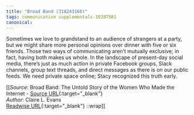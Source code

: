 ```yaml
---
title: "Broad Band (318243166)"
tags: communication supplementals-10287581
canonical: 
---
```


Sometimes we love to grandstand to an audience of strangers at a party, but we might share more personal opinions over dinner with five or six friends. Those two ways of communicating aren’t mutually exclusive; in fact, having both makes us whole. In the landscape of present-day social media, there’s just as much action in private Facebook groups, Slack channels, group text threads, and direct messages as there is on our public feeds. We need private space online; Stacy recognized this truth early.


[[_Source_: Broad Band: The Untold Story of the Women Who Made the Internet - [Source URL](){:target="_blank"}<br>
_Author_: Claire L. Evans<br>
[Readwise URL](https://readwise.io/open/318243166){:target="_blank"}
::wrap]]